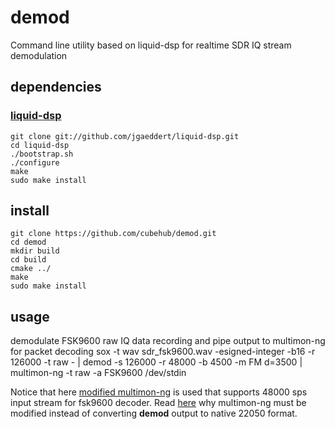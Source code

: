 # demod
Command line utility based on liquid-dsp for realtime SDR IQ stream demodulation

## dependencies
### [liquid-dsp](https://github.com/jgaeddert/liquid-dsp)
    git clone git://github.com/jgaeddert/liquid-dsp.git
    cd liquid-dsp
    ./bootstrap.sh
    ./configure
    make
    sudo make install


## install
    git clone https://github.com/cubehub/demod.git
    cd demod
    mkdir build
    cd build
    cmake ../
    make
    sudo make install

## usage
demodulate FSK9600 raw IQ data recording and pipe output to multimon-ng for packet decoding
    sox -t wav sdr_fsk9600.wav -esigned-integer -b16  -r 126000 -t raw - | demod -s 126000 -r 48000 -b 4500 -m FM d=3500 | multimon-ng -t raw  -a FSK9600 /dev/stdin

Notice that here [modified multimon-ng](https://github.com/cubehub/multimon-ng) is used that supports 48000 sps input stream for fsk9600 decoder. Read [here](http://andres.svbtle.com/pipe-sdr-iq-data-through-fm-demodulator-for-fsk9600-ax25-reception) why multimon-ng must be modified instead of converting **demod** output to native 22050 format.
